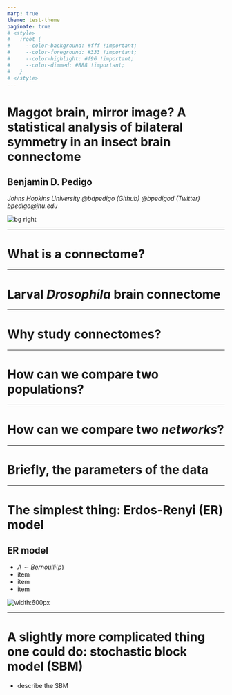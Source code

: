 ```yaml
---
marp: true
theme: test-theme
paginate: true
# <style>
#   :root {
#     --color-background: #fff !important;
#     --color-foreground: #333 !important;
#     --color-highlight: #f96 !important;
#     --color-dimmed: #888 !important;
#   }
# </style>
---
```


# Maggot brain, mirror image? A statistical analysis of bilateral symmetry in an insect brain connectome

## Benjamin D. Pedigo
_Johns Hopkins University_
_@bdpedigo (Github)_
_@bpedigod (Twitter)_
_bpedigo@jhu.edu_

![bg right](./docs/../../docs/images/temp-maggot-brain-umap-omni-hue_key=merge_class.png)

---
# What is a connectome?

--- 

# Larval _Drosophila_ brain connectome

---
# Why study connectomes?

--- 
# How can we compare two populations? 

--- 
# How can we compare two _networks_?

--- 
# Briefly, the parameters of the data 

---
<!-- <style scoped>section { justify-content: start; }</style> -->
# The simplest thing: Erdos-Renyi (ER) model

<div class="twocols">

## ER model
- $A \sim Bernoulli(p)$
- item
- item
- item

<p class="break"></p>

![width:600px](../results/figs/er_unmatched_test/er-density.png)

</div>

--- 


# A slightly more complicated thing one could do: stochastic block model (SBM)
- describe the SBM
